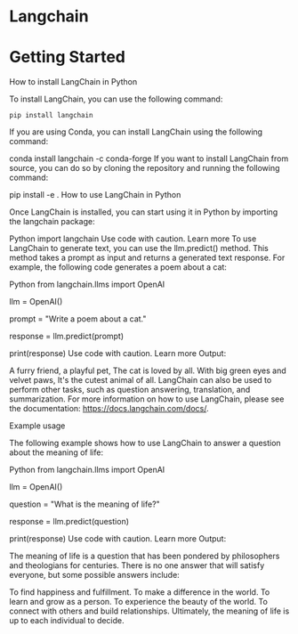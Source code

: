 # Langchain
# Getting Started


How to install LangChain in Python

To install LangChain, you can use the following command:

`pip install langchain`


If you are using Conda, you can install LangChain using the following command:

conda install langchain -c conda-forge
If you want to install LangChain from source, you can do so by cloning the repository and running the following command:

pip install -e .
How to use LangChain in Python

Once LangChain is installed, you can start using it in Python by importing the langchain package:

Python
import langchain
Use code with caution. Learn more
To use LangChain to generate text, you can use the llm.predict() method. This method takes a prompt as input and returns a generated text response. For example, the following code generates a poem about a cat:

Python
from langchain.llms import OpenAI

llm = OpenAI()

prompt = "Write a poem about a cat."

response = llm.predict(prompt)

print(response)
Use code with caution. Learn more
Output:

A furry friend, a playful pet,
The cat is loved by all.
With big green eyes and velvet paws,
It's the cutest animal of all.
LangChain can also be used to perform other tasks, such as question answering, translation, and summarization. For more information on how to use LangChain, please see the documentation: https://docs.langchain.com/docs/.

Example usage

The following example shows how to use LangChain to answer a question about the meaning of life:

Python
from langchain.llms import OpenAI

llm = OpenAI()

question = "What is the meaning of life?"

response = llm.predict(question)

print(response)
Use code with caution. Learn more
Output:

The meaning of life is a question that has been pondered by philosophers and theologians for centuries. There is no one answer that will satisfy everyone, but some possible answers include:

To find happiness and fulfillment.
To make a difference in the world.
To learn and grow as a person.
To experience the beauty of the world.
To connect with others and build relationships.
Ultimately, the meaning of life is up to each individual to decide.

